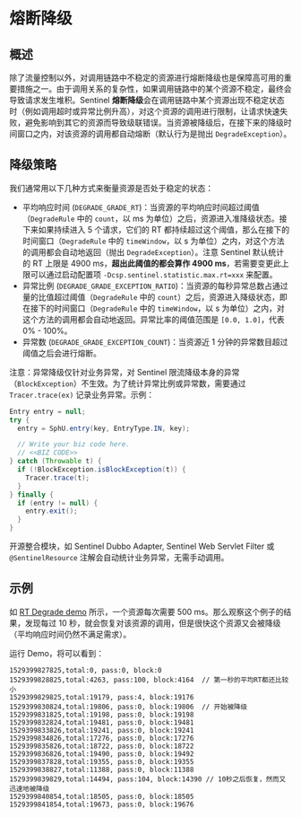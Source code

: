 # 熔断降级

## 概述

除了流量控制以外，对调用链路中不稳定的资源进行熔断降级也是保障高可用的重要措施之一。由于调用关系的复杂性，如果调用链路中的某个资源不稳定，最终会导致请求发生堆积。Sentinel **熔断降级**会在调用链路中某个资源出现不稳定状态时（例如调用超时或异常比例升高），对这个资源的调用进行限制，让请求快速失败，避免影响到其它的资源而导致级联错误。当资源被降级后，在接下来的降级时间窗口之内，对该资源的调用都自动熔断（默认行为是抛出 `DegradeException`）。

## 降级策略

我们通常用以下几种方式来衡量资源是否处于稳定的状态：

- 平均响应时间 (`DEGRADE_GRADE_RT`)：当资源的平均响应时间超过阈值（`DegradeRule` 中的 `count`，以 ms 为单位）之后，资源进入准降级状态。接下来如果持续进入 5 个请求，它们的 RT 都持续超过这个阈值，那么在接下的时间窗口（`DegradeRule` 中的 `timeWindow`，以 s 为单位）之内，对这个方法的调用都会自动地返回（抛出 `DegradeException`）。注意 Sentinel 默认统计的 RT 上限是 4900 ms，**超出此阈值的都会算作 4900 ms**，若需要变更此上限可以通过启动配置项 `-Dcsp.sentinel.statistic.max.rt=xxx` 来配置。
- 异常比例 (`DEGRADE_GRADE_EXCEPTION_RATIO`)：当资源的每秒异常总数占通过量的比值超过阈值（`DegradeRule` 中的 `count`）之后，资源进入降级状态，即在接下的时间窗口（`DegradeRule` 中的 `timeWindow`，以 s 为单位）之内，对这个方法的调用都会自动地返回。异常比率的阈值范围是 `[0.0, 1.0]`，代表 0% - 100%。
- 异常数 (`DEGRADE_GRADE_EXCEPTION_COUNT`)：当资源近 1 分钟的异常数目超过阈值之后会进行熔断。

注意：异常降级仅针对业务异常，对 Sentinel 限流降级本身的异常（`BlockException`）不生效。为了统计异常比例或异常数，需要通过 `Tracer.trace(ex)` 记录业务异常。示例：

```java
Entry entry = null;
try {
  entry = SphU.entry(key, EntryType.IN, key);

  // Write your biz code here.
  // <<BIZ CODE>>
} catch (Throwable t) {
  if (!BlockException.isBlockException(t)) {
    Tracer.trace(t);
  }
} finally {
  if (entry != null) {
    entry.exit();
  }
}
```

开源整合模块，如 Sentinel Dubbo Adapter, Sentinel Web Servlet Filter 或 `@SentinelResource` 注解会自动统计业务异常，无需手动调用。

## 示例

如 [RT Degrade demo](https://github.com/alibaba/Sentinel/blob/master/sentinel-demo/sentinel-demo-basic/src/main/java/com/alibaba/csp/sentinel/demo/degrade/RtDegradeDemo.java) 所示，一个资源每次需要 500 ms。那么观察这个例子的结果，发现每过 10 秒，就会恢复对该资源的调用，但是很快这个资源又会被降级（平均响应时间仍然不满足需求）。

运行 Demo，将可以看到：

```
1529399827825,total:0, pass:0, block:0
1529399828825,total:4263, pass:100, block:4164  // 第一秒的平均RT都还比较小
1529399829825,total:19179, pass:4, block:19176
1529399830824,total:19806, pass:0, block:19806  // 开始被降级
1529399831825,total:19198, pass:0, block:19198  
1529399832824,total:19481, pass:0, block:19481
1529399833826,total:19241, pass:0, block:19241
1529399834826,total:17276, pass:0, block:17276
1529399835826,total:18722, pass:0, block:18722
1529399836826,total:19490, pass:0, block:19492
1529399837828,total:19355, pass:0, block:19355
1529399838827,total:11388, pass:0, block:11388
1529399839829,total:14494, pass:104, block:14390 // 10秒之后恢复，然而又迅速地被降级
1529399840854,total:18505, pass:0, block:18505
1529399841854,total:19673, pass:0, block:19676
```